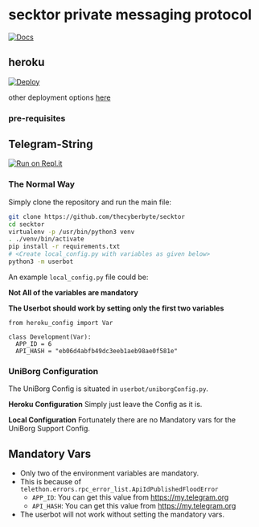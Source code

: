 # secktor private messaging protocol
 [![Docs](https://telegra.ph/file/68359afb2572722687848.jpg)](https://cyberbyte8869.gitbook.io/secktor-docs/)

## heroku
[![Deploy](https://www.herokucdn.com/deploy/button.svg)](https://heroku.com/deploy?template=https://github.com/thecyberbyte/secktor)

other deployment options [here](https://cyberbyte8869.gitbook.io/secktor-docs/other-deployment-methods)
### pre-requisites

## Telegram-String

[![Run on Repl.it](https://repl.it/badge/github/STARKGANG/friday)](https://Secktor.cyberbyte.repl.run)


### The Normal Way

Simply clone the repository and run the main file:
```sh
git clone https://github.com/thecyberbyte/secktor
cd secktor
virtualenv -p /usr/bin/python3 venv
. ./venv/bin/activate
pip install -r requirements.txt
# <Create local_config.py with variables as given below>
python3 -m userbot
```

An example `local_config.py` file could be:

**Not All of the variables are mandatory**

__The Userbot should work by setting only the first two variables__

```python3
from heroku_config import Var

class Development(Var):
  APP_ID = 6
  API_HASH = "eb06d4abfb49dc3eeb1aeb98ae0f581e"
```


### UniBorg Configuration


The UniBorg Config is situated in `userbot/uniborgConfig.py`.

**Heroku Configuration**
Simply just leave the Config as it is.

**Local Configuration**
Fortunately there are no Mandatory vars for the UniBorg Support Config.

## Mandatory Vars

- Only two of the environment variables are mandatory.
- This is because of `telethon.errors.rpc_error_list.ApiIdPublishedFloodError`
    - `APP_ID`:   You can get this value from https://my.telegram.org
    - `API_HASH`:   You can get this value from https://my.telegram.org
- The userbot will not work without setting the mandatory vars. 

